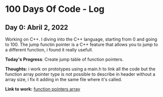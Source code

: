 # 100 Days Of Code - Log

## Day 0: Abril 2, 2022

Working on C++. I diving into the C++ language, starting from 0 and going to 100.
The jump functin pointer is a C++ feature that allows you to jump to a different function, i found it really usefull.

**Today's Progress**: Create jump table of function pointers.

**Thoughts:** i work on prototypes using a main.h to link all the code but the function array pointer type is not possible to describe in header without a array size, i fix it adding in the same file where it's called.

**Link to work:** [function pointers array](https://github.com/ralexrivero/cpp/tree/main/02-functions/22-jump_table)
